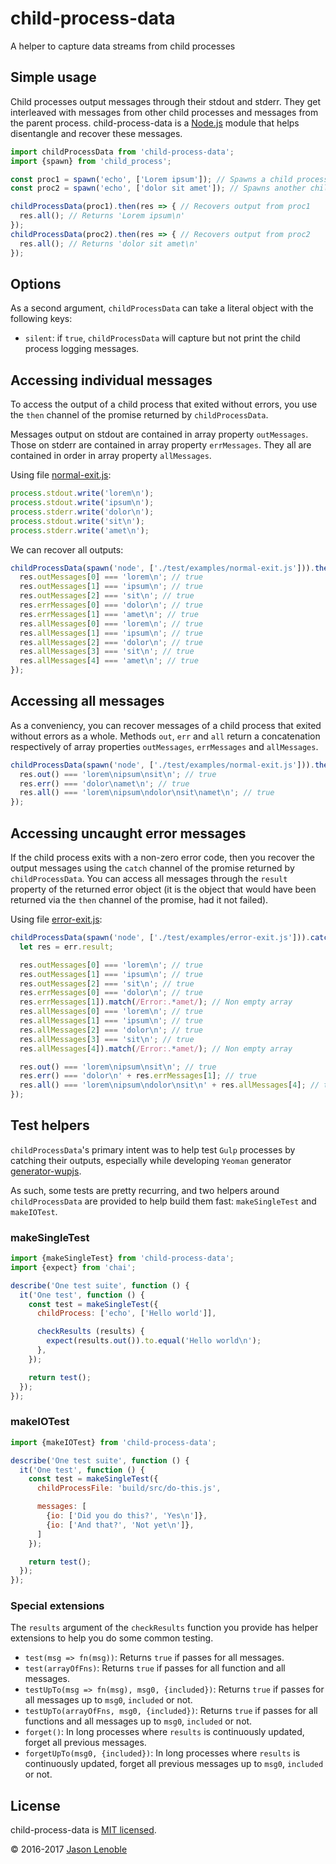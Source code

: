 # child-process-data
A helper to capture data streams from child processes

## Simple usage

Child processes output messages through their stdout and stderr. They get interleaved with messages from other child processes and messages from the parent process.
child-process-data is a [Node.js](https://nodejs.org) module that helps disentangle and recover these messages.

```js
import childProcessData from 'child-process-data';
import {spawn} from 'child_process';

const proc1 = spawn('echo', ['Lorem ipsum']); // Spawns a child process
const proc2 = spawn('echo', ['dolor sit amet']); // Spawns another child process

childProcessData(proc1).then(res => { // Recovers output from proc1
  res.all(); // Returns 'Lorem ipsum\n'
});
childProcessData(proc2).then(res => { // Recovers output from proc2
  res.all(); // Returns 'dolor sit amet\n'
});
```

## Options

As a second argument, `childProcessData` can take a literal object with the following keys:

* `silent`: if `true`, `childProcessData` will capture but not print the child process logging messages.

## Accessing individual messages

To access the output of a child process that exited without errors, you use the ```then``` channel of the promise returned by ```childProcessData```.

Messages output on stdout are contained in array property ```outMessages```. Those on stderr are contained in array property ```errMessages```. They all are contained in order in array property ```allMessages```.

Using file [normal-exit.js](./test/examples/normal-exit.js):

```js
process.stdout.write('lorem\n');
process.stdout.write('ipsum\n');
process.stderr.write('dolor\n');
process.stdout.write('sit\n');
process.stderr.write('amet\n');
```

We can recover all outputs:

```js
childProcessData(spawn('node', ['./test/examples/normal-exit.js'])).then(res => {
  res.outMessages[0] === 'lorem\n'; // true
  res.outMessages[1] === 'ipsum\n'; // true
  res.outMessages[2] === 'sit\n'; // true
  res.errMessages[0] === 'dolor\n'; // true
  res.errMessages[1] === 'amet\n'; // true
  res.allMessages[0] === 'lorem\n'; // true
  res.allMessages[1] === 'ipsum\n'; // true
  res.allMessages[2] === 'dolor\n'; // true
  res.allMessages[3] === 'sit\n'; // true
  res.allMessages[4] === 'amet\n'; // true
});
```

## Accessing all messages

As a conveniency, you can recover messages of a child process that exited without errors as a whole. Methods ```out```, ```err``` and ```all``` return a concatenation respectively of array properties ```outMessages```, ```errMessages``` and ```allMessages```.

```js
childProcessData(spawn('node', ['./test/examples/normal-exit.js'])).then(res => {
  res.out() === 'lorem\nipsum\nsit\n'; // true
  res.err() === 'dolor\namet\n'; // true
  res.all() === 'lorem\nipsum\ndolor\nsit\namet\n'; // true
});
```

## Accessing uncaught error messages

If the child process exits with a non-zero error code, then you recover the output messages using the ```catch``` channel of the promise returned by ```childProcessData```. You can access all messages through the ```result``` property of the returned error object (it is the object that would have been returned via the ```then``` channel of the promise, had it not failed).

Using file [error-exit.js](./test/examples/error-exit.js):

```js
childProcessData(spawn('node', ['./test/examples/error-exit.js'])).catch(err => {
  let res = err.result;

  res.outMessages[0] === 'lorem\n'; // true
  res.outMessages[1] === 'ipsum\n'; // true
  res.outMessages[2] === 'sit\n'; // true
  res.errMessages[0] === 'dolor\n'; // true
  res.errMessages[1]).match(/Error:.*amet/); // Non empty array
  res.allMessages[0] === 'lorem\n'; // true
  res.allMessages[1] === 'ipsum\n'; // true
  res.allMessages[2] === 'dolor\n'; // true
  res.allMessages[3] === 'sit\n'; // true
  res.allMessages[4]).match(/Error:.*amet/); // Non empty array

  res.out() === 'lorem\nipsum\nsit\n'; // true     
  res.err() === 'dolor\n' + res.errMessages[1]; // true
  res.all() === 'lorem\nipsum\ndolor\nsit\n' + res.allMessages[4]; // true
});
```

## Test helpers

`childProcessData`'s primary intent was to help test `Gulp` processes by catching their outputs, especially while developing `Yeoman` generator [generator-wupjs](https://www.npmjs.com/package/generator-wupjs).

As such, some tests are pretty recurring, and two helpers around `childProcessData` are provided to help build them fast: `makeSingleTest` and
`makeIOTest`.

### makeSingleTest

```js
import {makeSingleTest} from 'child-process-data';
import {expect} from 'chai';

describe('One test suite', function () {
  it('One test', function () {
    const test = makeSingleTest({
      childProcess: ['echo', ['Hello world']],

      checkResults (results) {
        expect(results.out()).to.equal('Hello world\n');
      },
    });

    return test();
  });
});
```

### makeIOTest

```js
import {makeIOTest} from 'child-process-data';

describe('One test suite', function () {
  it('One test', function () {
    const test = makeSingleTest({
      childProcessFile: 'build/src/do-this.js',

      messages: [
        {io: ['Did you do this?', 'Yes\n']},
        {io: ['And that?', 'Not yet\n']},
      ]
    });

    return test();
  });
});
```

### Special extensions

The `results` argument of the `checkResults` function you provide has helper extensions to help you do some common testing.

* `test(msg => fn(msg))`: Returns `true` if passes for all messages.
* `test(arrayOfFns)`: Returns `true` if passes for all function and all messages.
* `testUpTo(msg => fn(msg), msg0, {included})`: Returns `true` if passes for all messages up to `msg0`, `included` or not.
* `testUpTo(arrayOfFns, msg0, {included})`: Returns `true` if passes for all functions and all messages up to `msg0`, `included` or not.
* `forget()`: In long processes where `results` is continuously updated, forget all previous messages.
* `forgetUpTo(msg0, {included})`: In long processes where `results` is continuously updated, forget all previous messages up to `msg0`, `included` or not.

## License

child-process-data is [MIT licensed](./LICENSE).

© 2016-2017 [Jason Lenoble](mailto:jason.lenoble@gmail.com)
